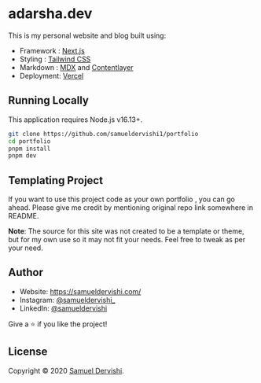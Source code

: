 # adarsha.dev

This is my personal website and blog built using:

- Framework : [Next.js](https://nextjs.org/)
- Styling : [Tailwind CSS](https://tailwindcss.com/)
- Markdown : [MDX](https://mdxjs.com/) and [Contentlayer](https://contentlayer.dev/)
- Deployment: [Vercel](https://vercel.com/)

## Running Locally

This application requires Node.js v16.13+.

```bash
git clone https://github.com/samueldervishi1/portfolio
cd portfolio
pnpm install
pnpm dev
```

## Templating Project

If you want to use this project code as your own portfolio , you can go ahead. Please give me credit by mentioning original repo link somewhere in README.

**Note**: The source for this site was not created to be a template or theme, but for my own use so it may not fit your needs. Feel free to tweak as per your need.

## Author

- Website: https://samueldervishi.com/
- Instagram: [@samueldervishi_](https://instagram.com/samueldervishi_)
- LinkedIn: [@samueldervishi](https://linkedin.com/in/samueldervishi)

Give a ⭐️ if you like the project!

## License

Copyright © 2020 [Samuel Dervishi](https://github.com/samueldervishi1).<br />
